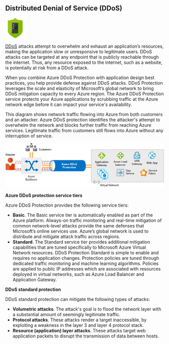 ## Distributed Denial of Service (DDoS)

![DDoS icon.](../media/iconddos.png)

[DDoS](https://azure.microsoft.com/services/ddos-protection?azure-portal=true) attacks attempt to overwhelm and exhaust an application’s resources, making the application slow or unresponsive to legitimate users. DDoS attacks can be targeted at any endpoint that is publicly reachable through the internet. Thus, any resource exposed to the internet, such as a website, is potentially at risk from a DDoS attack.

When you combine Azure DDoS Protection with application design best practices, you help provide defense against DDoS attacks. DDoS Protection leverages the scale and elasticity of Microsoft’s global network to bring DDoS mitigation capacity to every Azure region. The Azure DDoS Protection service protects your Azure applications by scrubbing traffic at the Azure network edge before it can impact your service's availability.

This diagram shows network traffic flowing into Azure from both customers and an attacker. Azure DDoS protection identifies the attacker's attempt to overwhelm the network and blocks further traffic from reaching Azure services. Legitimate traffic from customers still flows into Azure without any interruption of service.

![An illustration showing Azure DDoS protection installed between virtual network and external user requests. The Azure DDoS protection blocks malicious traffic attack but forwards the legitimate traffic to the intended destination.](../media/ddos.png)

**Azure DDoS protection service tiers**

Azure DDoS Protection provides the following service tiers:

+ **Basic**. The Basic service tier is automatically enabled as part of the Azure platform. Always-on traffic monitoring and real-time mitigation of common network-level attacks provide the same defenses that Microsoft’s online services use. Azure’s global network is used to distribute and mitigate attack traffic across regions.
+ **Standard**. The Standard service tier provides additional mitigation capabilities that are tuned specifically to Microsoft Azure Virtual Network resources. DDoS Protection Standard is simple to enable and requires no application changes. Protection policies are tuned through dedicated traffic monitoring and machine learning algorithms. Policies are applied to public IP addresses which are associated with resources deployed in virtual networks, such as Azure Load Balancer and Application Gateway.


**DDoS standard protection**

DDoS standard protection can mitigate the following types of attacks:

+ **Volumetric attacks**. The attack's goal is to flood the network layer with a substantial amount of seemingly legitimate traffic.
+ **Protocol attacks**. These attacks render a target inaccessible, by exploiting a weakness in the layer 3 and layer 4 protocol stack.
+ **Resource (application) layer attacks**. These attacks target web application packets to disrupt the transmission of data between hosts.


